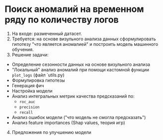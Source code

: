 # Поиск аномалий на временном ряду по количеству логов

1. На входе: размеченный датасет.
2. Требуется: на основе визульного анализа данных сформулировать гипотезу "что является аномалией" и построить модель машинного обучения.
3. Решение задачи:
  - Определение сезонности данных на основе визульного анализа
  - "Локальный" анализ аномалий при помощи кастомной функции `plot_logs` (файл `utils.py)
  - Формулировка гипотезы
  - Генерация фич
  - Настройка модели
  - Анализ интегральных метрик качества предсказаний по:
    - `roc_auc`
    - `precision`
    - `recall`
  - Анализ ошибок модели ("что модель не смогла предсказать")
  - Анализ feature importances (Shap values, теория игр)
4. Предложения по улучшению модели
